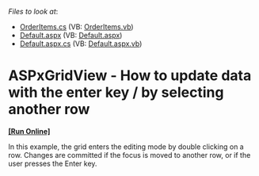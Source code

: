 <!-- default file list -->
*Files to look at*:

* [OrderItems.cs](./CS/WebSite/App_Code/OrderItems.cs) (VB: [OrderItems.vb](./VB/WebSite/App_Code/OrderItems.vb))
* [Default.aspx](./CS/WebSite/Default.aspx) (VB: [Default.aspx](./VB/WebSite/Default.aspx))
* [Default.aspx.cs](./CS/WebSite/Default.aspx.cs) (VB: [Default.aspx.vb](./VB/WebSite/Default.aspx.vb))
<!-- default file list end -->
# ASPxGridView - How to update data with the enter key / by selecting another row
<!-- run online -->
**[[Run Online]](https://codecentral.devexpress.com/e352/)**
<!-- run online end -->


<p>In this example, the grid enters the editing mode by double clicking on a row. Changes are committed if the focus is moved to another row, or if the user presses the Enter key.</p>

<br/>


